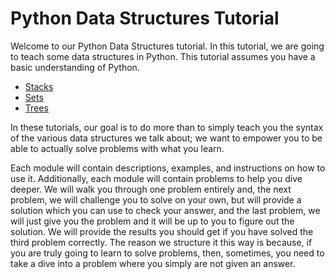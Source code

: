 # Python Data Structures Tutorial

Welcome to our Python Data Structures tutorial. In this tutorial, we are going to teach some data structures in Python. This tutorial assumes you have a basic understanding of Python. 

* [Stacks](1-stacks.md)
* [Sets](2-sets.md)
* [Trees](3-trees.md)

In these tutorials, our goal is to do more than to simply teach you the syntax of the various data structures we talk about; we want to empower you to be able to actually solve problems with what you learn. 

Each module will contain descriptions, examples, and instructions on how to use it. Additionally, each module will contain problems to help you dive deeper. We will walk you through one problem entirely and, the next problem, we will challenge you to solve on your own, but will provide a solution which you can use to check your answer, and the last problem, we will just give you the problem and it will be up to you to figure out the solution. We will provide the results you should get if you have solved the third problem correctly. The reason we structure it this way is because, if you are truly going to learn to solve problems, then, sometimes, you need to take a dive into a problem where you simply are not given an answer.
